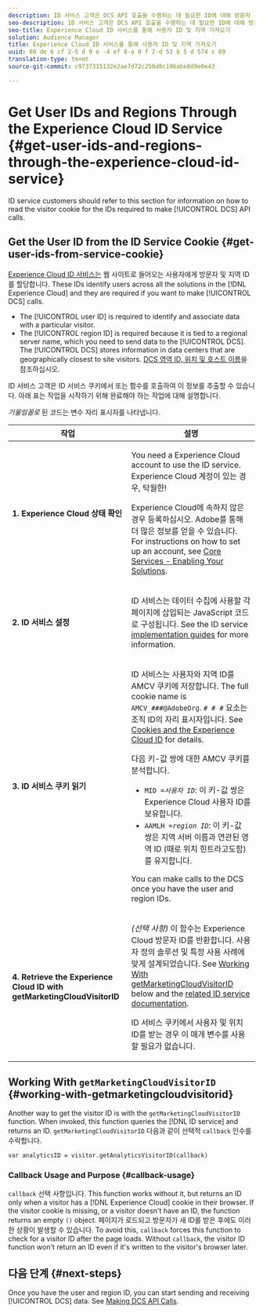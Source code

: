 ```yaml
---
description: ID 서비스 고객은 DCS API 호출을 수행하는 데 필요한 ID에 대해 방문자 쿠키를 읽는 방법에 대한 자세한 내용은 이 섹션을 참조하십시오.
seo-description: ID 서비스 고객은 DCS API 호출을 수행하는 데 필요한 ID에 대해 방문자 쿠키를 읽는 방법에 대한 자세한 내용은 이 섹션을 참조하십시오.
seo-title: Experience Cloud ID 서비스를 통해 사용자 ID 및 지역 가져오기
solution: Audience Manager
title: Experience Cloud ID 서비스를 통해 사용자 ID 및 지역 가져오기
uuid: 80 de 6 cf 2-5 d 9 e -4 ef 8-a 0 f 2-d 53 b 5 d 574 c 89
translation-type: tm+mt
source-git-commit: c9737315132e2ae7d72c250d8c196abe8d9e0e43

---
```



# Get User IDs and Regions Through the Experience Cloud ID Service {#get-user-ids-and-regions-through-the-experience-cloud-id-service}

ID service customers should refer to this section for information on how to read the visitor cookie for the IDs required to make [!UICONTROL DCS] API calls.

## Get the User ID from the ID Service Cookie {#get-user-ids-from-service-cookie}

[Experience Cloud ID 서비스는](https://marketing.adobe.com/resources/help/en_US/mcvid/) 웹 사이트로 들어오는 사용자에게 방문자 및 지역 ID를 할당합니다. These IDs identify users across all the solutions in the [!DNL Experience Cloud] and they are required if you want to make [!UICONTROL DCS] calls.

* The [!UICONTROL user ID] is required to identify and associate data with a particular visitor.
* The [!UICONTROL region ID] is required because it is tied to a regional server name, which you need to send data to the [!UICONTROL DCS]. The [!UICONTROL DCS] stores information in data centers that are geographically closest to site visitors. [DCS 영역 ID, 위치 및 호스트 이름](../../../api/dcs-intro/dcs-api-reference/dcs-regions.md)을 참조하십시오.

ID 서비스 고객은 ID 서비스 쿠키에서 또는 함수를 호출하여 이 정보를 추출할 수 있습니다. 아래 표는 작업을 시작하기 위해 완료해야 하는 작업에 대해 설명합니다.

*기울임꼴로* 된 코드는 변수 자리 표시자를 나타냅니다.

<table id="table_660EBE1C24DD4FBE9DCE5191836C9135"> 
 <thead> 
  <tr> 
   <th colname="col1" class="entry"> 작업 </th> 
   <th colname="col2" class="entry"> 설명 </th> 
  </tr> 
 </thead>
 <tbody> 
  <tr> 
   <td colname="col1"> <p> <b>1. <span class="keyword"> Experience Cloud</span> 상태 확인</b> </p> </td> 
   <td colname="col2"> <p>You need a <span class="keyword"> Experience Cloud</span> account to use the ID service. <span class="keyword"> Experience Cloud</span> 계정이 있는 경우, 탁월한! </p> <p> <span class="keyword"> Experience Cloud</span>에 속하지 않은 경우 등록하십시오. Adobe를 통해 더 많은 정보를 얻을 수 있습니다. For instructions on how to set up an account, see <a href="https://marketing.adobe.com/resources/help/en_US/mcloud/?f=core_services.html" format="https" scope="external"> Core Services - Enabling Your Solutions</a>. </p> </td> 
  </tr> 
  <tr> 
   <td colname="col1"> <p> <b>2. <span class="keyword"> ID 서비스 설정</span></b> </p> </td> 
   <td colname="col2"> <p><span class="keyword"> ID 서비스는</span> 데이터 수집에 사용할 각 페이지에 삽입되는 JavaScript 코드로 구성됩니다. See the ID service <a href="https://marketing.adobe.com/resources/help/en_US/mcvid/mcvid-implementation-guides.html" format="https" scope="external"> implementation guides</a> for more information. </p> </td> 
  </tr> 
  <tr> 
   <td colname="col1"> <p> <b>3. <span class="keyword"> ID 서비스</span> 쿠키 읽기</b> </p> </td> 
   <td colname="col2"> <p><span class="keyword"> ID 서비스는</span> 사용자와 지역 ID를 AMCV 쿠키에 저장합니다. The full cookie name is <code>AMCV_<i>###</i>@AdobeOrg</code>. <code><i># # #</i></code> 요소는 조직 ID의 자리 표시자입니다. See <a href="https://marketing.adobe.com/resources/help/en_US/mcvid/mcvid_cookies.html" format="https" scope="external"> Cookies and the Experience Cloud ID</a> for details. </p> <p>다음 키-값 쌍에 대한 AMCV 쿠키를 분석합니다. </p> <p> 
     <ul id="ul_502ECFCDDD084D448B5EDC4E5C0909C1"> 
      <li id="li_662FFA36AC854E699D50A183B161D654"> <code>MID =<i>사용자 ID</i></code>: 이 키-값 쌍은 <span class="keyword"> Experience Cloud</span> 사용자 ID를 보유합니다. </li> 
      <li id="li_65422233187B4217B50DC52DBD58F404"> <code>AAMLH =<i>region ID</i></code>: 이 키-값 쌍은 지역 서버 이름과 연관된 영역 ID (때로 <span class="term"> 위치 힌트라고도</span>함) 를 유지합니다. </li> 
     </ul> </p> <p>You can make calls to the <span class="wintitle"> DCS</span> once you have the user and region IDs. </p> </td> 
  </tr> 
  <tr> 
   <td colname="col1"> <p> <b>4. Retrieve the <span class="keyword"> Experience Cloud ID</span> with getMarketingCloudVisitorID</b> </p> </td> 
   <td colname="col2"> <p><i>(선택 사항)</i> 이 함수는 <span class="keyword"> Experience Cloud</span> 방문자 ID를 반환합니다. 사용자 정의 솔루션 및 특정 사용 사례에 맞게 설계되었습니다. See <a href="../../../api/dcs-intro/dcs-s2s/dcs-mcid-ids.md#working-with-getmarketingcloudvisitorid"> Working With getMarketingCloudVisitorID</a> below and the <a href="https://marketing.adobe.com/resources/help/en_US/mcvid/mcvid-getmcvid.html" format="https" scope="external"> related ID service documentation</a>. </p> <p>ID 서비스 쿠키에서 사용자 및 위치 ID를 받는 경우 이 매개 변수를 사용할 필요가 없습니다. </p> </td> 
  </tr> 
 </tbody> 
</table>

## Working With `getMarketingCloudVisitorID` {#working-with-getmarketingcloudvisitorid}

Another way to get the visitor ID is with the `getMarketingCloudVisitorID` function. When invoked, this function queries the [!DNL ID service] and returns an ID. `getMarketingCloudVisitorID` 다음과 같이 선택적 `callback` 인수를 수락합니다.

`var analyticsID = visitor.getAnalyticsVisitorID(callback)`

### Callback Usage and Purpose {#callback-usage}

`callback` 선택 사항입니다. This function works without it, but returns an ID only when a visitor has a [!DNL Experience Cloud] cookie in their browser. If the visitor cookie is missing, or a visitor doesn't have an ID, the function returns an empty `()` object. 페이지가 로드되고 방문자가 새 ID를 받은 후에도 이러한 상황이 발생할 수 있습니다. To avoid this, `callback` forces this function to check for a visitor ID after the page loads. Without `callback`, the visitor ID function won't return an ID even if it's written to the visitor's browser later.

## 다음 단계 {#next-steps}

Once you have the user and region ID, you can start sending and receiving [!UICONTROL DCS] data. See [Making DCS API Calls](../../../api/dcs-intro/dcs-s2s/dcs-s2s-calls.md).